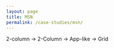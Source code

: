 ```yaml
---
layout: page
title: MSN
permalink: /case-studies/msn/
---
```


2-column &rarr; 2-Column &rarr; App-like &rarr; Grid